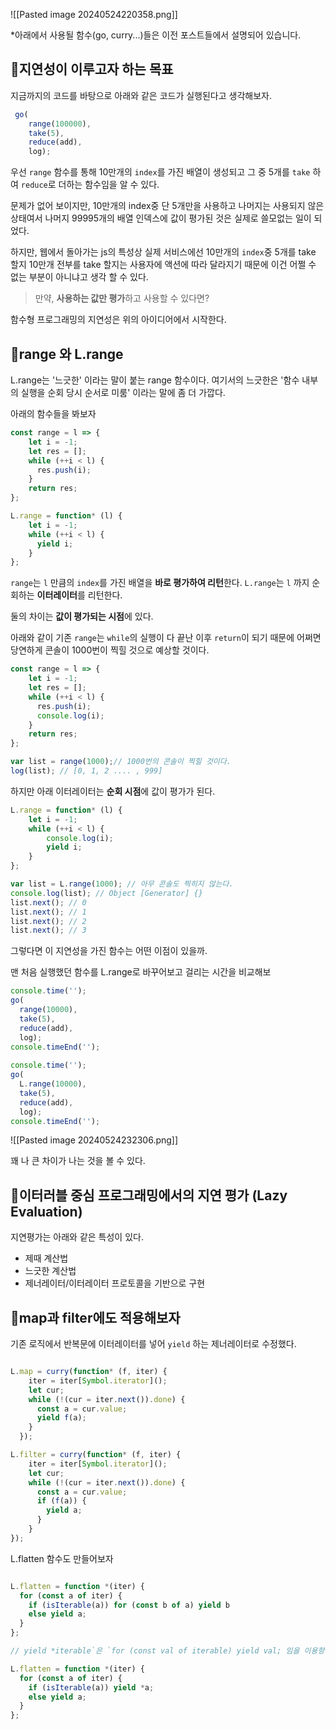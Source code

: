 ![[Pasted image 20240524220358.png]]


*아래에서 사용될 함수(go, curry...)들은 이전 포스트들에서 설명되어 있습니다.

## 📗지연성이 이루고자 하는 목표

지금까지의 코드를 바탕으로 아래와 같은 코드가 실행된다고 생각해보자.

```js
 go(
    range(100000),
    take(5),
    reduce(add),
    log);
```

우선 `range` 함수를 통해 10만개의 `index`를 가진 배열이 생성되고 그 중 5개를 `take` 하여 `reduce`로 더하는 함수임을 알 수 있다.

문제가 없어 보이지만, 10만개의 index중 단 5개만을 사용하고 나머지는 사용되지 않은 상태여서 
나머지 99995개의 배열 인덱스에 값이 평가된 것은 실제로 쓸모없는 일이 되었다.

하지만, 웹에서 돌아가는 js의 특성상 실제 서비스에선 10만개의 `index`중 5개를 take 할지 10만개 전부를 take 할지는 사용자에 액션에 따라 달라지기 때문에 이건 어쩔 수 없는 부분이 아니냐고 생각 할 수 있다.

> 만약, **사용하는 값만 평가**하고 사용할 수 있다면?

함수형 프로그래밍의 지연성은 위의 아이디어에서 시작한다.

## 📗range 와 L.range

L.range는 '느긋한' 이라는 말이 붙는 range 함수이다.
여기서의 느긋한은 '함수 내부의 실행을 순회 당시 순서로 미룸' 이라는 말에 좀 더 가깝다. 

아래의 함수들을 봐보자

```js
const range = l => {
	let i = -1;
	let res = [];
	while (++i < l) {
	  res.push(i);
	}
	return res;
};

L.range = function* (l) {
    let i = -1;
    while (++i < l) {
      yield i;
    }
};
```

`range`는 `l` 만큼의 `index`를 가진 배열을 **바로 평가하여 리턴**한다.
`L.range`는 `l` 까지 순회하는 **이터레이터**를 리턴한다.

둘의 차이는 **값이 평가되는 시점**에 있다.

아래와 같이 기존 `range`는 `while`의 실행이 다 끝난 이후 `return`이 되기 때문에 어쩌면 당연하게 콘솔이 1000번이 찍힐 것으로 예상할 것이다.

```js
const range = l => {
	let i = -1;
	let res = [];
	while (++i < l) {
	  res.push(i);
	  console.log(i);
	}
	return res;
};

var list = range(1000);// 1000번의 콘솔이 찍힐 것이다.
log(list); // [0, 1, 2 .... , 999]
```


하지만 아래 이터레이터는 **순회 시점**에 값이 평가가 된다.

```js
L.range = function* (l) {
    let i = -1;
    while (++i < l) {
		console.log(i);
	    yield i;
    }
};

var list = L.range(1000); // 아무 콘솔도 찍히지 않는다.
console.log(list); // Object [Generator] {}
list.next(); // 0
list.next(); // 1
list.next(); // 2
list.next(); // 3
```

그렇다면 이 지연성을 가진 함수는 어떤 이점이 있을까.

맨 처음 실행했던 함수를 L.range로 바꾸어보고 걸리는 시간을 비교해보

```js
console.time('');  
go(  
  range(10000),  
  take(5),  
  reduce(add),  
  log);  
console.timeEnd('');  
  
console.time('');  
go(  
  L.range(10000),  
  take(5),  
  reduce(add),  
  log);  
console.timeEnd('');
```

![[Pasted image 20240524232306.png]]

꽤 나 큰 차이가 나는 것을 볼 수 있다.

## 📗이터러블 중심 프로그래밍에서의 지연 평가 (Lazy Evaluation)

지연평가는 아래와 같은 특성이 있다.
- 제때 계산법
- 느긋한 계산법
- 제너레이터/이터레이터 프로토콜을 기반으로 구현

## 📗map과 filter에도 적용해보자 

기존 로직에서 반복문에 이터레이터를 넣어 `yield` 하는 제너레이터로 수정했다.

```js

L.map = curry(function* (f, iter) {
    iter = iter[Symbol.iterator]();
    let cur;
    while (!(cur = iter.next()).done) {
      const a = cur.value;
      yield f(a);
    }
  });

L.filter = curry(function* (f, iter) {
	iter = iter[Symbol.iterator]();
    let cur;
    while (!(cur = iter.next()).done) {
      const a = cur.value;
      if (f(a)) {
        yield a;
      }
    }
});
```

L.flatten 함수도 만들어보자

```js

L.flatten = function *(iter) {
  for (const a of iter) {
    if (isIterable(a)) for (const b of a) yield b
    else yield a;
  }
};

// yield *iterable`은 `for (const val of iterable) yield val; 임을 이용항 아래와같이 만들 수 있다.

L.flatten = function *(iter) {
  for (const a of iter) {
    if (isIterable(a)) yield *a;
    else yield a;
  }
};

```

